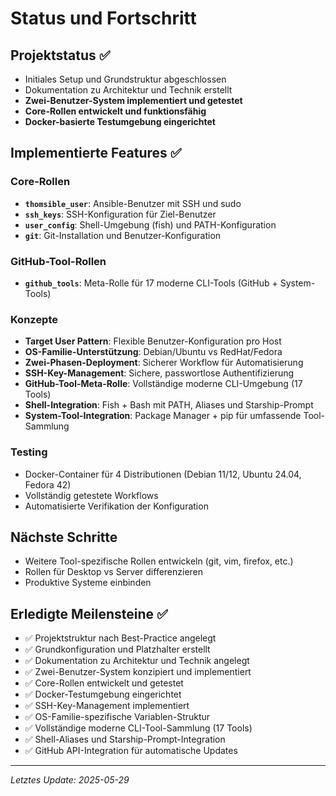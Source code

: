 # Status und Fortschritt

## Projektstatus ✅
- Initiales Setup und Grundstruktur abgeschlossen
- Dokumentation zu Architektur und Technik erstellt
- **Zwei-Benutzer-System implementiert und getestet**
- **Core-Rollen entwickelt und funktionsfähig**
- **Docker-basierte Testumgebung eingerichtet**

## Implementierte Features ✅

### Core-Rollen
- **`thomsible_user`**: Ansible-Benutzer mit SSH und sudo
- **`ssh_keys`**: SSH-Konfiguration für Ziel-Benutzer
- **`user_config`**: Shell-Umgebung (fish) und PATH-Konfiguration
- **`git`**: Git-Installation und Benutzer-Konfiguration

### GitHub-Tool-Rollen
- **`github_tools`**: Meta-Rolle für 17 moderne CLI-Tools (GitHub + System-Tools)

### Konzepte
- **Target User Pattern**: Flexible Benutzer-Konfiguration pro Host
- **OS-Familie-Unterstützung**: Debian/Ubuntu vs RedHat/Fedora
- **Zwei-Phasen-Deployment**: Sicherer Workflow für Automatisierung
- **SSH-Key-Management**: Sichere, passwortlose Authentifizierung
- **GitHub-Tool-Meta-Rolle**: Vollständige moderne CLI-Umgebung (17 Tools)
- **Shell-Integration**: Fish + Bash mit PATH, Aliases und Starship-Prompt
- **System-Tool-Integration**: Package Manager + pip für umfassende Tool-Sammlung

### Testing
- Docker-Container für 4 Distributionen (Debian 11/12, Ubuntu 24.04, Fedora 42)
- Vollständig getestete Workflows
- Automatisierte Verifikation der Konfiguration

## Nächste Schritte
- Weitere Tool-spezifische Rollen entwickeln (git, vim, firefox, etc.)
- Rollen für Desktop vs Server differenzieren
- Produktive Systeme einbinden

## Erledigte Meilensteine ✅
- ✅ Projektstruktur nach Best-Practice angelegt
- ✅ Grundkonfiguration und Platzhalter erstellt
- ✅ Dokumentation zu Architektur und Technik angelegt
- ✅ Zwei-Benutzer-System konzipiert und implementiert
- ✅ Core-Rollen entwickelt und getestet
- ✅ Docker-Testumgebung eingerichtet
- ✅ SSH-Key-Management implementiert
- ✅ OS-Familie-spezifische Variablen-Struktur
- ✅ Vollständige moderne CLI-Tool-Sammlung (17 Tools)
- ✅ Shell-Aliases und Starship-Prompt-Integration
- ✅ GitHub API-Integration für automatische Updates

---

*Letztes Update: 2025-05-29*

